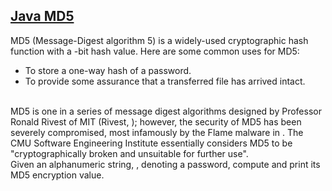 ## **[Java MD5](https://www.hackerrank.com/challenges/java-md5)** 
MD5 (Message-Digest algorithm 5) is a widely-used cryptographic hash function with a -bit hash value. Here are some common uses for MD5:<br><ul><li>To store a one-way hash of a password.</li><li>To provide some assurance that a transferred file has arrived intact.</li></ul><br>MD5 is one in a series of message digest algorithms designed by Professor Ronald Rivest of MIT (Rivest, ); however, the security of MD5 has been severely compromised, most infamously by the Flame malware in . The CMU Software Engineering Institute essentially considers MD5 to be "cryptographically broken and unsuitable for further use".<br>Given an alphanumeric string, , denoting a password, compute and print its MD5 encryption value.<br>